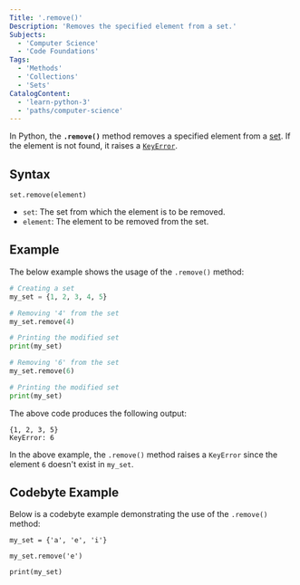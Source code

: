 ```yaml
---
Title: '.remove()'
Description: 'Removes the specified element from a set.'
Subjects:
  - 'Computer Science'
  - 'Code Foundations'
Tags:
  - 'Methods'
  - 'Collections'
  - 'Sets'
CatalogContent:
  - 'learn-python-3'
  - 'paths/computer-science'
---
```


In Python, the **`.remove()`** method removes a specified element from a [set](https://www.codecademy.com/resources/docs/python/sets). If the element is not found, it raises a [`KeyError`](https://www.codecademy.com/resources/docs/python/errors).

## Syntax

```pseudo
set.remove(element)
```

- `set`: The set from which the element is to be removed.
- `element`: The element to be removed from the set.

## Example

The below example shows the usage of the `.remove()` method:

```py
# Creating a set
my_set = {1, 2, 3, 4, 5}

# Removing '4' from the set
my_set.remove(4)

# Printing the modified set
print(my_set)

# Removing '6' from the set
my_set.remove(6)

# Printing the modified set
print(my_set)
```

The above code produces the following output:

```shell
{1, 2, 3, 5}
KeyError: 6
```

In the above example, the `.remove()` method raises a `KeyError` since the element `6` doesn't exist in `my_set`.

## Codebyte Example

Below is a codebyte example demonstrating the use of the `.remove()` method:

```codebyte/python
my_set = {'a', 'e', 'i'}

my_set.remove('e')

print(my_set)
```
